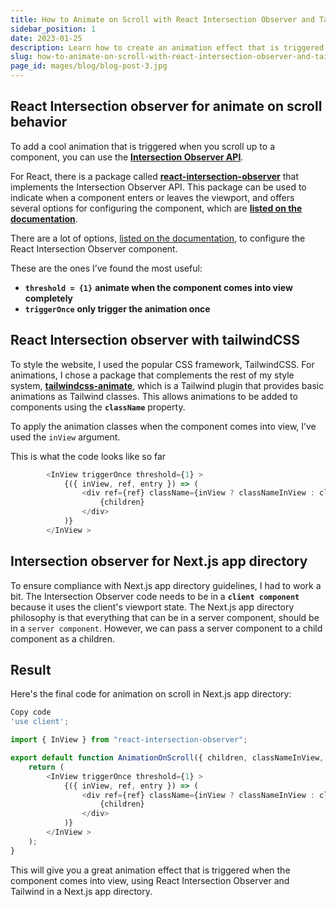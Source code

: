 ```yaml
---
title: How to Animate on Scroll with React Intersection Observer and Tailwind in a Next.js App
sidebar_position: 1
date: 2023-01-25
description: Learn how to create an animation effect that is triggered when a component comes into view using React Intersection Observer and Tailwind in a Next.js app directory. Discover the options available in the react-intersection-observer package and how to use the tailwindcss-animate package to style the animations. Follow the code example provided to implement this feature in your Next.js app.
slug: how-to-animate-on-scroll-with-react-intersection-observer-and-tailwind-in-a-nextjs-app
page_id: mages/blog/blog-post-3.jpg
---
```




## React Intersection observer for animate on scroll behavior


To add a cool animation that is triggered when you scroll up to a component, you can use the [**Intersection Observer API**](https://developer.mozilla.org/en-US/docs/Web/API/Intersection_Observer_API).


For React, there is a package called [**react-intersection-observer**](https://github.com/thebuilder/react-intersection-observer) that implements the Intersection Observer API. This package can be used to indicate when a component enters or leaves the viewport, and offers several options for configuring the component, which are [**listed on the documentation**](https://www.npmjs.com/package/react-intersection-observer).


There are a lot of options, [listed on the documentation](https://www.npmjs.com/package/react-intersection-observer), to configure the React Intersection Observer component.


These are the ones I’ve found the most useful:

- **`threshold = {1}`** **animate when the component comes into view completely**
- **`triggerOnce`** **only trigger the animation once**

## React Intersection observer with tailwindCSS


To style the website, I used the popular CSS framework, TailwindCSS. For animations, I chose a package that complements the rest of my style system, [**tailwindcss-animate**](https://github.com/jamiebuilds/tailwindcss-animate), which is a Tailwind plugin that provides basic animations as Tailwind classes. This allows animations to be added to components using the **`className`** property.


To apply the animation classes when the component comes into view, I’ve used the `inView` argument.


This is what the code looks like so far


```typescript
        <InView triggerOnce threshold={1} >
            {({ inView, ref, entry }) => (
                <div ref={ref} className={inView ? classNameInView : classNameNotInView}>
                    {children}
                </div>
            )}
        </InView >
```


## Intersection observer for Next.js app directory


To ensure compliance with Next.js app directory guidelines, I had to work a bit. The Intersection Observer code needs to be in a **`client component`** because it uses the client's viewport state. The Next.js app directory philosophy is that everything that can be in a server component, should be in a `server component`. However, we can pass a server component to a child component as a children.


## Result


Here's the final code for animation on scroll in Next.js app directory:


```typescript
Copy code
'use client';

import { InView } from "react-intersection-observer";

export default function AnimationOnScroll({ children, classNameInView, classNameNotInView }: { children: React.ReactNode, classNameInView: string, classNameNotInView: string }) {
    return (
        <InView triggerOnce threshold={1} >
            {({ inView, ref, entry }) => (
                <div ref={ref} className={inView ? classNameInView : classNameNotInView}>
                    {children}
                </div>
            )}
        </InView >
    );
}


```


This will give you a great animation effect that is triggered when the component comes into view, using React Intersection Observer and Tailwind in a Next.js app directory.

